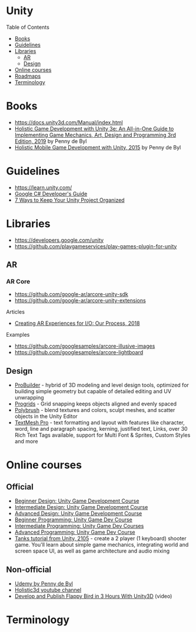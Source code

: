 # Unity

Table of Contents
- [Books](#books)
- [Guidelines](#guidelines)
- [Libraries](#libraries)
  - [AR](#ar)
  - [Design](#design)
- [Online courses](#online-courses)
- [Roadmaps](#roadmaps)
- [Terminology](#terminology)

# Books
- https://docs.unity3d.com/Manual/index.html
- [Holistic Game Development with Unity 3e: An All-in-One Guide to Implementing Game Mechanics, Art, Design and Programming 3rd Edition, 2019](https://www.amazon.com/Holistic-Game-Development-Unity-All/dp/1138480622) by Penny de Byl
- [Holistic Mobile Game Development with Unity, 2015](https://www.amazon.com/Holistic-Mobile-Game-Development-Unity-ebook/dp/B00LPK9F28) by Penny de Byl

# Guidelines
- https://learn.unity.com/
- [Google C# Developer's Guide](https://g3doc.corp.google.com/eng/doc/devguide/csharp/external-csharp-style.md?cl=head)
- [7 Ways to Keep Your Unity Project Organized](https://blog.theknightsofunity.com/7-ways-keep-unity-project-organized/)

# Libraries
- https://developers.google.com/unity
- https://github.com/playgameservices/play-games-plugin-for-unity

## AR
### AR Core
- https://github.com/google-ar/arcore-unity-sdk
- https://github.com/google-ar/arcore-unity-extensions

Articles
- [Creating AR Experiences for I/O: Our Process, 2018](https://developers.googleblog.com/2018/05/creating-ar-experiences-for-io-our.html)

Examples
- https://github.com/googlesamples/arcore-illusive-images
- https://github.com/googlesamples/arcore-lightboard

## Design
- [ProBuilder](https://unity3d.com/unity/features/worldbuilding/probuilder) - hybrid of 3D modeling and level design tools, optimized for building simple geometry but capable of detailed editing and UV unwrapping
- [Progrids](https://docs.unity3d.com/Packages/com.unity.progrids@3.0/manual/index.html) - Grid snapping keeps objects aligned and evenly spaced
- [Polybrush](https://unity3d.com/unity/features/worldbuilding/polybrush) - blend textures and colors, sculpt meshes, and scatter objects in the Unity Editor
- [TextMesh Pro](https://docs.unity3d.com/Manual/com.unity.textmeshpro.html) - text formatting and layout with features like character, word, line and paragraph spacing, kerning, justified text, Links, over 30 Rich Text Tags available, support for Multi Font & Sprites, Custom Styles and more

# Online courses
## Official
- [Beginner Design: Unity Game Development Course](https://learn.unity.com/course/beginner-design-unity-game-development-course)
- [Intermediate Design: Unity Game Development Course](https://learn.unity.com/course/intermediate-design-unity-game-development-course)
- [Advanced Design: Unity Game Development Course](https://learn.unity.com/course/advanced-design-unity-game-development-course)
- [Beginner Programming: Unity Game Dev Course](https://learn.unity.com/course/unity-game-dev-course-programming-part-1)
- [Intermediate Programming: Unity Game Dev Courses](https://learn.unity.com/course/unity-game-dev-courses-programming-part-2)
- [Advanced Programming: Unity Game Dev Course](https://learn.unity.com/course/unity-game-dev-courses-programming-part-3)
- [Tanks tutorial from Unity, 2105](https://learn.unity.com/project/tanks-tutorial) - create a 2 player (1 keyboard) shooter game. You'll learn about simple game mechanics, integrating world and screen space UI, as well as game architecture and audio mixing

## Non-official
- [Udemy by Penny de Byl](https://www.udemy.com/user/holistic3d/)
- [Holistic3d youtube channel](https://www.youtube.com/channel/UCp_SOgsRYdLfIEWLjM62ZJg)
- [Develop and Publish Flappy Bird in 3 Hours With Unity3D](https://www.youtube.com/watch?v=A-GkNM8M5p8&list=LLxbnJTFTZhshwjTwBRfCorQ&index=11&t=763s) (video)

# Terminology


